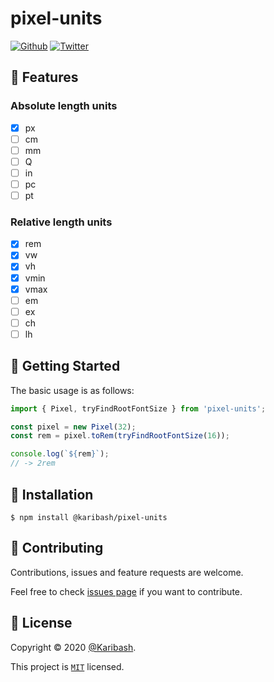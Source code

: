 # pixel-units

[![Github](https://img.shields.io/github/followers/Karibash?label=Follow&logo=github&style=social)](https://github.com/Karibash?tab=followers)
[![Twitter](https://img.shields.io/twitter/follow/Karibash?label=Follow&style=social)](https://twitter.com/intent/follow?screen_name=Karibash)

## 🔧 Features

### Absolute length units

- [x] px
- [ ] cm
- [ ] mm
- [ ] Q
- [ ] in
- [ ] pc
- [ ] pt

### Relative length units

- [x] rem
- [x] vw
- [x] vh
- [x] vmin
- [x] vmax
- [ ] em
- [ ] ex
- [ ] ch
- [ ] lh

## 👏 Getting Started

The basic usage is as follows:

```typescript
import { Pixel, tryFindRootFontSize } from 'pixel-units';

const pixel = new Pixel(32);
const rem = pixel.toRem(tryFindRootFontSize(16));

console.log(`${rem}`);
// -> 2rem
```

## 🚀 Installation

```
$ npm install @karibash/pixel-units
```

## 🤝 Contributing

Contributions, issues and feature requests are welcome.

Feel free to check [issues page](https://github.com/Karibash/pixel-units/issues) if you want to contribute.

## 📝 License

Copyright © 2020 [@Karibash](https://twitter.com/karibash).

This project is [```MIT```](https://github.com/Karibash/pixel-units/blob/master/LICENSE) licensed.
